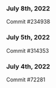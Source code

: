 ### July 8th, 2022

Commit #234938

### July 5th, 2022

Commit #314353


### July 4th, 2022

Commit #72281
